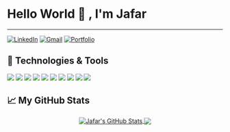 # Hello World 👋 , I'm Jafar
---
<!--## Find me here 👇-->
[![LinkedIn](https://img.shields.io/badge/LinkedIn-jafar--idris-yellowgreen?style=flat-square&logo=linkedin&logoColor=white)](https://www.linkedin.com/in/jafaru-idris-54a773231/)
[![Gmail](https://img.shields.io/badge/Gmail-Jafar-blue?&style=flat-square&logo=gmail&logoColor=red)](mailto:jafaridris82@gmail.com)
[![Portfolio](https://img.shields.io/badge/Porfolio-Jafar-blue?&style=flat-square)](https://jafarjtown.github.io)

  
<!--<img align="right" alt="GIF" src="https://raw.githubusercontent.com/the-brainiac/the-brainiac/main/code.gif?raw=true" width="500" height="320" /> -->


## 🔧 Technologies & Tools
![](https://img.shields.io/badge/python%20-%2314354C.svg?&style=for-the-badge&logo=python&logoColor=white)
![](https://img.shields.io/badge/django%20-%23092E20.svg?&style=for-the-badge&logo=django&logoColor=white)
![](https://img.shields.io/badge/sqlite-%2307405e.svg?&style=for-the-badge&logo=sqlite&logoColor=white)
![](https://img.shields.io/badge/html5%20-%23E34F26.svg?&style=for-the-badge&logo=html5&logoColor=white)
![](https://img.shields.io/badge/css3%20-%231572B6.svg?&style=for-the-badge&logo=css3&logoColor=white)
![](https://img.shields.io/badge/javascript%20-%23323330.svg?&style=for-the-badge&logo=javascript&logoColor=%23F7DF1E)
![](https://img.shields.io/badge/nodejs%20-%23323330.svg?&style=for-the-badge&logo=nodejs&logoColor=%23F7DF1E)
![](https://img.shields.io/badge/expressjs%20-%23323330.svg?&style=for-the-badge&logo=expressjs&logoColor=%23F7DF1E)
![](https://img.shields.io/badge/reactjs%20-%23323330.svg?&style=for-the-badge&logo=reactjs&logoColor=%23F7DF1E)
![](https://img.shields.io/badge/windows%20-%2300599C.svg?&style=for-the-badge&logo=windows&logoColor=white)


## 📈 My GitHub Stats
<p align="center"> 
	<a href="https://github.com/the-brainiac/">
	  <img align="center" src="https://github-readme-stats.vercel.app/api?username=jafarjtown&show_icons=true&line_height=27&count_private=true&custom_title=Jafar's%20GitHub%20Stats" alt="Jafar's GitHub Stats" />
	</a>
	<a href="https://github.com/the-brainiac">
	  <img align="center" src="https://github-readme-stats.vercel.app/api/top-langs/?username=jafarjtown&custom_title=Most%20Used%20Languages%20and%20Tools&card_width=350" />
	</a>
</p>

